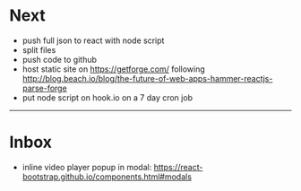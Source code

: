 # Next

* push full json to react with node script
* split files
* push code to github
* host static site on https://getforge.com/ following http://blog.beach.io/blog/the-future-of-web-apps-hammer-reactjs-parse-forge
* put node script on hook.io on a 7 day cron job

---

# Inbox

* inline video player popup in modal: https://react-bootstrap.github.io/components.html#modals

